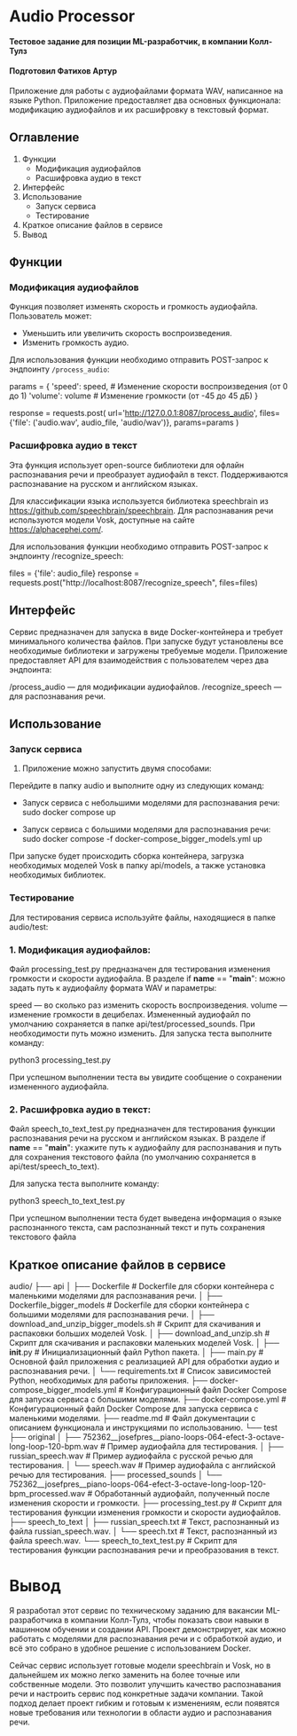 # Audio Processor

#### Тестовое задание для позиции ML-разработчик, в компании Колл-Тулз
#### Подготовил Фатихов Артур

Приложение для работы с аудиофайлами формата WAV, написанное на языке Python. Приложение предоставляет два основных функционала: модификацию аудиофайлов и их расшифровку в текстовый формат.

## Оглавление
1. Функции
   - Модификация аудиофайлов
   - Расшифровка аудио в текст
2. Интерфейс
3. Использование
   - Запуск сервиса
   - Тестирование
4. Краткое описание файлов в сервисе
5. Вывод

## Функции

### Модификация аудиофайлов
Функция позволяет изменять скорость и громкость аудиофайла. Пользователь может:

- Уменьшить или увеличить скорость воспроизведения.
- Изменить громкость аудио.

Для использования функции необходимо отправить POST-запрос к эндпоинту `/process_audio`:

params = {
    'speed': speed,   # Изменение скорости воспроизведения (от 0 до 1)
    'volume': volume  # Изменение громкости (от -45 до 45 дБ)
}

response = requests.post(
    url='http://127.0.0.1:8087/process_audio',
    files={'file': ('audio.wav', audio_file, 'audio/wav')},
    params=params
)


### Расшифровка аудио в текст

Эта функция использует open-source библиотеки для офлайн распознавания речи и преобразует аудиофайл в текст. Поддерживаются распознавание на русском и английском языках.

Для классификации языка используется библиотека speechbrain из https://github.com/speechbrain/speechbrain.
Для распознавания речи используются модели Vosk, доступные на сайте https://alphacephei.com/.

Для использования функции необходимо отправить POST-запрос к эндпоинту /recognize_speech:

files = {'file': audio_file}
response = requests.post("http://localhost:8087/recognize_speech", files=files)


## Интерфейс
Сервис предназначен для запуска в виде Docker-контейнера и требует минимального количества файлов. При запуске будут установлены все необходимые библиотеки и загружены требуемые модели.
Приложение предоставляет API для взаимодействия с пользователем через два эндпоинта:

/process_audio — для модификации аудиофайлов.
/recognize_speech — для распознавания речи.

## Использование
### Запуск сервиса
1. Приложение можно запустить двумя способами:

Перейдите в папку audio и выполните одну из следующих команд:

- Запуск сервиса с небольшими моделями для распознавания речи:
sudo docker compose up

- Запуск сервиса с большими моделями для распознавания речи:
sudo docker compose -f docker-compose_bigger_models.yml up

При запуске будет происходить сборка контейнера, загрузка необходимых моделей Vosk в папку api/models, а также установка необходимых библиотек.

### Тестирование
Для тестирования сервиса используйте файлы, находящиеся в папке audio/test:

### 1. Модификация аудиофайлов:
Файл processing_test.py предназначен для тестирования изменения громкости и скорости аудиофайла.
В разделе if __name__ == "__main__": можно задать путь к аудиофайлу формата WAV и параметры:

speed — во сколько раз изменить скорость воспроизведения.
volume — изменение громкости в децибелах.
Измененный аудиофайл по умолчанию сохраняется в папке api/test/processed_sounds. При необходимости путь можно изменить. Для запуска теста выполните команду:

python3 processing_test.py

При успешном выполнении теста вы увидите сообщение о сохранении измененного аудиофайла.

### 2. Расшифровка аудио в текст:
Файл speech_to_text_test.py предназначен для тестирования функции распознавания речи на русском и английском языках.
В разделе if __name__ == "__main__": укажите путь к аудиофайлу для распознавания и путь для сохранения текстового файла (по умолчанию сохраняется в api/test/speech_to_text).

Для запуска теста выполните команду:

python3 speech_to_text_test.py

При успешном выполнении теста будет выведена информация о языке распознанного текста, сам распознанный текст и путь сохранения текстового файла

## Краткое описание файлов в сервисе 

audio/
├── api
│   ├── Dockerfile # Dockerfile для сборки контейнера с маленькими моделями для распознавания речи.
│   ├── Dockerfile_bigger_models # Dockerfile для сборки контейнера с большими моделями для распознавания речи.
│   ├── download_and_unzip_bigger_models.sh # Скрипт для скачивания и распаковки больших моделей Vosk.
│   ├── download_and_unzip.sh # Скрипт для скачивания и распаковки маленьких моделей Vosk.
│   ├── __init__.py # Инициализационный файл Python пакета.
│   ├── main.py # Основной файл приложения с реализацией API для обработки аудио и распознавания речи.
│   └── requirements.txt # Список зависимостей Python, необходимых для работы приложения.
├── docker-compose_bigger_models.yml # Конфигурационный файл Docker Compose для запуска сервиса с большими моделями.
├── docker-compose.yml # Конфигурационный файл Docker Compose для запуска сервиса с маленькими моделями.
├── readme.md # Файл документации с описанием функционала и инструкциями по использованию.
└── test
    ├── original
    │   ├── 752362__josefpres__piano-loops-064-efect-3-octave-long-loop-120-bpm.wav # Пример аудиофайла для тестирования.
    │   ├── russian_speech.wav # Пример аудиофайла с русской речью для тестирования.
    │   └── speech.wav # Пример аудиофайла с английской речью для тестирования.
    ├── processed_sounds
    │   └── 752362__josefpres__piano-loops-064-efect-3-octave-long-loop-120-bpm_processed.wav # Обработанный аудиофайл, полученный после изменения скорости и громкости.
    ├── processing_test.py # Скрипт для тестирования функции изменения громкости и скорости аудиофайлов.
    ├── speech_to_text
    │   ├── russian_speech.txt # Текст, распознанный из файла russian_speech.wav.
    │   └── speech.txt # Текст, распознанный из файла speech.wav.
    └── speech_to_text_test.py # Скрипт для тестирования функции распознавания речи и преобразования в текст.

# Вывод 
Я разработал этот сервис по техническому заданию для вакансии ML-разработчика в компании Колл-Тулз, чтобы показать свои навыки в машинном обучении и создании API. Проект демонстрирует, как можно работать с моделями для распознавания речи и с обработкой аудио, и всё это собрано в удобное решение с использованием Docker.

Сейчас сервис использует готовые модели speechbrain и Vosk, но в дальнейшем их можно легко заменить на более точные или собственные модели. Это позволит улучшить качество распознавания речи и настроить сервис под конкретные задачи компании. Такой подход делает проект гибким и готовым к изменениям, если появятся новые требования или технологии в области аудио и распознавания речи.
